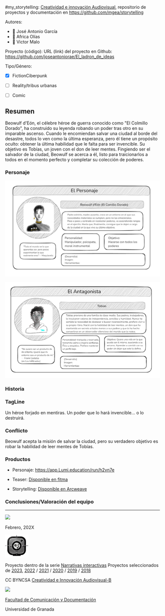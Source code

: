 
#my_storytelling: 
 [Creatividad e innovación Audiovisual](https://www.ugr.es/estudiantes/grados/grado-comunicacion-audiovisual/creacion-difusion-nuevos-contenidos-audiovis), repositorio de proyectos y documentación en https://github.com/mgea/storytelling


Autores:  
<!---
Incluir lista de personas del grupo 
Se puede añadir enlace a página personal de github o lo que se quiera...(optativo)
-->

- :chicken: José Antonio García
- :octopus: Africa Olías
- :wolf: Victor Malo


Proyecto (código): 
URL (link) del proyecto en Github: https://github.com/joseantoniorae/El_ladron_de_ideas


Tipo/Género:  
- [x] FictionCiberpunk  
- [ ] Reality/tribus urbanas  
- [ ] Comic



## Resumen
Beowulf d'Eón, el célebre héroe de guerra conocido como "El Colmillo Dorado", ha construido su leyenda robando un poder tras otro en su imparable ascenso. Cuando le encomiendan salvar una ciudad al borde del desastre, todos lo ven como la última esperanza, pero él tiene un propósito oculto: obtener la última habilidad que le falta para ser invencible. Su objetivo es Tobías, un joven con el don de leer mentes. Fingiendo ser el salvador de la ciudad, Beowulf se acerca a él, listo para traicionarlos a todos en el momento perfecto y completar su colección de poderes.

### Personaje

![download](https://github.com/joseantoniorae/El_ladron_de_ideas/blob/main/Beowulf_Ficha.jpeg)

![download](https://github.com/joseantoniorae/El_ladron_de_ideas/blob/main/Tobias_Ficha.png)

### Historia


### TagLine
Un héroe forjado en mentiras. Un poder que lo hará invencible… o lo destruirá.

### Conflicto 
Beowulf acepta la misión de salvar la ciudad, pero su verdadero objetivo es robar la habilidad de leer mentes de Tobías.

### Productos

- Personaje: https://app.Lumi.education/run/h2vn7e

- Teaser:   [Disponible en fitma](https://www.figma.com/proto/CvHU424DJU0C403t9WDl6W/Beowulf-D-Eon?node-id=112-593&p=f&t=dbjpq9PSt0E75cjZ-1&scaling=scale-down&content-scaling=fixed&page-id=0%3A1&starting-point-node-id=112%3A593
)

- Storytelling: [Disponible en Arcweave](https://arcweave.com/app/project/DvlO2YX0dx?board=630fdb8a-48d6-473e-9974-2460f7eb2b41&scale=0.684946&coords=-14623.992356808034,-16150.259987792968)




### Conclusiones/Valoración del equipo






------
![](https://upload.wikimedia.org/wikipedia/commons/thumb/6/62/CC-BY-SA-Andere_Wikis_%28v%29.svg/200px-CC-BY-SA-Andere_Wikis_%28v%29.svg.png)

<!---
Lista completa de emojis de markDown - https://gist.github.com/rxaviers/7360908) 
-->

Febrero, 202X

![](https://github.com/mgea/CRIAv/blob/main/logo_criav75.png)

Proyecto dentro de la serie [Narrativas interactivas](https://github.com/mgea/storytelling/blob/master/What_is_a_digital_storytelling.md) 
Proyectos seleccionados de [2023](https://github.com/mgea/storytelling/tree/master/2023), [2022](https://github.com/mgea/storytelling/blob/master/2022/readme.md) / [2021](https://github.com/mgea/storytelling/blob/master/2021/readme.md) / [2020](https://github.com/mgea/storytelling/blob/master/2020/readme.md)  / 
[2019](https://github.com/mgea/storytelling/blob/master/2019/readme.md) / [2018](https://github.com/mgea/storytelling/blob/master/2018/readme.md) 

CC BYNCSA [Creatividad e Innovación Audiovisual-B](https://github.com/mgea/criav/)

<img src="https://mirrors.creativecommons.org/presskit/buttons/88x31/png/by-nc-sa.png"  width="75" > 

[Facultad de Comunicación y Documentación](http://fcd.ugr.es)

Universidad de Granada
